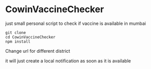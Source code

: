 # CowinVaccineChecker
just small personal script to check if vaccine is available in mumbai 


```
git clone
cd CowinVaccineChecker
npm install
```

Change url for different district

it will just create a local notification as soon as it is available
